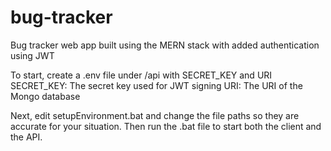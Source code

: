 # bug-tracker
 Bug tracker web app built using the MERN stack with added authentication using JWT

To start, create a .env file under /api with SECRET_KEY and URI
SECRET_KEY: The secret key used for JWT signing
URI: The URI of the Mongo database

Next, edit setupEnvironment.bat and change the file paths so they are accurate for your situation.
Then run the .bat file to start both the client and the API.
